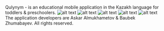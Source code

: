 Qulynym - is an educational mobile application in the Kazakh language for toddlers & preschoolers. 
![alt text](https://github.com/metahdev/Qulynym/tree/public/Screenshots/1)
![alt text](https://github.com/metahdev/Qulynym/tree/public/Screenshots/2)
![alt text](https://github.com/metahdev/Qulynym/tree/public/Screenshots/3)
![alt text](https://github.com/metahdev/Qulynym/tree/public/Screenshots/4)
![alt text](https://github.com/metahdev/Qulynym/tree/public/Screenshots/5)
The application developers are Askar Almukhametov & Baubek Zhumabayev. 
All rights reserved. 

